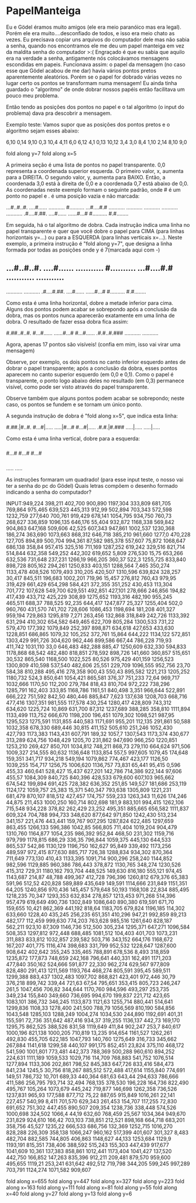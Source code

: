 # PapelManteiga

Eu e Gödel éramos muito amigos (ele era meio paranóico mas era legal).
Porém ele era muito....desconfiado de todos, e isso era meio chato as vezes.
Eu precisava copiar uns arquivos do computador dele mas não sabia a senha,
quando nos encontramos ele me deu um papel manteiga em vez da maldita senha do computador >:(
Engraçado é que eu sabia que aquilo era na verdade a senha, antigamente nós colocávamos mensagens escondidas em papeis.
Funcionava assim: o papel da mensagem (no caso esse que Gödel acabou de me dar) havia vários pontos pretos aparentemente aleatórios.
Porém se o papel for dobrado várias vezes no lugar certo os pontos se transformam numa mensagem!
Eu ainda tinha guardado o "algoritmo" de onde dobrar nossos papéis então facilitava um pouco meu problema.

Então tendo as posições dos pontos no papel e o tal algoritmo (o input do problema) dava pra descobrir a mensagem.

Exemplo teste:
Vamos supor que as posições dos pontos pretos e o algoritmo sejam esses abaixo:

6,10
0,14
9,10
0,3
10,4
4,11
6,0
6,12
4,1
0,13
10,12
3,4
3,0
8,4
1,10
2,14
8,10
9,0

fold along y=7
fold along x=5

A primeira seção é uma lista de pontos no papel transparente.
0,0 representa a coordenada superior esquerda.
O primeiro valor, x, aumenta para a DIREITA.
O segundo valor, y, aumenta para BAIXO.
Então, a coordenada 3,0 está à direita de 0,0
e a coordenada 0,7 está abaixo de 0,0.
As coordenadas neste exemplo formam o seguinte padrão, onde # é um ponto no papel e . é uma posição vazia e não marcada:

...#..#..#.
....#......
...........
#..........
...#....#.#
...........
...........
...........
...........
...........
.#....#.##.
....#......
......#...#
#..........
#.#........

Em seguida, há o tal algoritmo de dobra.
Cada instrução indica uma linha no papel transparente e
quer que você dobre o papel para CIMA (para linhas horizontais y=...)
ou para a ESQUERDA (para linhas verticais x=...).
Neste exemplo, a primeira instrução é "fold along y=7",
que designa a linha formada por todas as posições onde y é 7(marcada aqui com -)

...#..#..#.
....#......
...........
#..........
...#....#.#
...........
...........
-----------
...........
...........
.#....#.##.
....#......
......#...#
#..........
#.#........

Como esta é uma linha horizontal, dobre a metade inferior para cima.
Alguns dos pontos podem acabar se sobrepondo após a conclusão da dobra,
mas os pontos nunca aparecerão exatamente em uma linha de dobra.
O resultado de fazer essa dobra fica assim:

#.##..#..#.
#...#......
......#...#
#...#......
.#.#..#.###
...........
...........

Agora, apenas 17 pontos são visíveis! (confia em mim, isso vai virar uma mensagem)

Observe, por exemplo, os dois pontos no canto inferior esquerdo antes de dobrar o papel transparente;
após a conclusão da dobra, esses pontos aparecem no canto superior esquerdo (em 0,0 e 0,1).
Como o papel é transparente, o ponto logo abaixo deles no resultado (em 0,3) permanece visível,
como pode ser visto através do papel transparente.

Observe também que alguns pontos podem acabar se sobrepondo; neste caso, os pontos se fundem e se tornam um único ponto.

A segunda instrução de dobra é "fold along x=5", que indica esta linha:

#.##.|#..#.
#...#|.....
.....|#...#
#...#|.....
.#.#.|#.###
.....|.....
.....|.....

Como esta é uma linha vertical, dobre para a esquerda:

#####
#...#
#...#
#...#
#####
.....
.....

As instruções formaram um quadrado! (para esse input teste, o nosso vai ter a senha do pc do Gödel)
Quais letras compõem o desenho formado indicando a senha do computador?

INPUT:949,224
398,211
402,700
900,890
1197,304
333,809
681,705
769,864
975,465
639,523
445,313
912,99
502,894
703,343
572,598
1232,759
277,640
700,761
919,429
678,141
1054,795
934,750
760,73
268,627
336,859
1096,135
646,176
55,404
932,872
1168,338
569,842
904,863
647,168
509,606
42,525
607,343
947,861
1002,537
1230,368
186,274
363,690
1073,663
868,312
646,718
385,210
961,660
1277,0
470,228
127,705
894,89
500,704
994,361
87,582
985,378
557,607
75,872
1068,647
686,138
358,84
957,415
325,516
711,169
1287,252
619,242
329,516
821,714
514,844
632,358
549,252
442,302
619,652
5,809
276,530
15,75
653,266
632,536
731,648
237,231
1266,19
966,205
360,37
522,3
1255,725
833,840
898,728
805,162
294,261
1250,833
403,151
1288,564
7,465
350,274
1133,478
408,526
1079,493
310,205
420,507
1310,596
639,824
328,257
30,417
845,511
196,683
1002,201
719,96
15,457
276,812
760,43
979,95
319,429
661,429
654,298
584,421
372,355
351,252
430,453
113,304
701,772
107,628
549,700
629,551
492,851
427,101
278,666
246,856
194,82
417,439
433,712
425,229
308,89
1275,652
1193,316
482,190
955,245
465,511
688,37
788,525
92,235
644,417
1247,877
25,327
1255,404
502,0
960,760
431,570
741,702
728,606
1086,453
1198,694
181,208
401,327
959,194
729,863
1295,819
7,271
263,456
132,868
318,849
242,726
1133,392
631,294
410,302
654,582
649,465
622,709
805,284
1300,533
731,22
579,470
177,392
1079,849
252,397
898,871
634,618
427,653
433,630
1228,851
686,865
1079,32
105,252
372,761
15,864
644,222
1134,122
572,851
1303,429
991,726
304,620
962,446
899,586
667,44
786,228
719,93
411,742
1031,110
33,0
646,483
482,288
885,47
1250,609
632,330
594,833
1178,868
68,542
482,480
818,851
278,592
898,726
141,660
360,857
515,651
30,532
865,540
1168,500
1022,525
80,526
975,429
401,159
1256,523
1300,809
410,598
537,540
482,606
25,551
229,709
1096,555
952,756
23,70
584,38
810,288
495,416
278,358
900,43
550,43
895,582
1221,213
1205,252
1180,732
524,3
850,641
1054,421
865,581
376,37
751,233
72,64
969,717
1032,666
1170,50
112,200
279,784
818,43
810,704
972,222
738,296
1285,791
162,403
333,85
1168,786
1161,51
840,498
3,351
966,644
522,891
666,222
751,592
842,50
480,446
885,847
7,623
137,638
1208,703
668,716
477,416
1307,351
981,555
117,578
430,254
1280,417
428,809
743,312
634,620
1225,724
10,869
631,700
87,312
1237,689
388,285
358,810
1111,894
1133,499
113,752
666,670
1198,200
196,451
1079,302
1098,521
987,95
1295,523
1275,591
1131,855
440,583
1171,691
955,201
112,135
291,861
50,588
1032,358
678,330
689,446
30,815
411,152
505,610
251,246
1052,430
427,793
1173,383
1143,431
607,791
189,32
1057,7
1307,543
1173,374
430,677
313,289
624,756
1048,429
1205,70
231,862
947,690
966,250
1220,851
1253,210
269,427
850,701
1034,812
748,211
868,73
279,110
664,624
971,506
1009,327
214,555
80,632
1136,648
1133,854
557,5
997,605
1079,45
174,648
159,351
341,717
934,218
549,194
1079,862
774,467
423,177
1126,50
1039,255
154,717
1256,75
1006,620
1136,757
73,831
65,441
95,415
0,596
455,33
460,641
528,427
15,437
627,201
142,786
714,386
922,144
97,606
455,57
1084,309
840,725
840,396
428,533
679,600
607,103
965,662
674,542
199,894
691,425
728,382
636,352
251,85
149,527
181,686
253,119
1124,172
1059,757
25,383
15,371
540,347
793,638
1305,809
1221,231
681,479
870,107
818,512
427,457
174,757
559,233
1263,343
11,626
174,246
44,875
211,453
1000,250
160,714
802,698
181,9
883,101
994,415
1262,106
715,548
934,228
378,82
262,429
23,252
495,351
885,665
656,582
1111,837
609,324
704,788
994,733
348,620
877,642
971,850
1242,430
513,234
341,157
221,476
443,441
159,767
907,295
1287,824
622,485
1297,659
863,455
1266,133
596,386
1042,85
566,805
711,404
1019,204
904,479
1310,760
1164,877
1054,235
986,392
952,84
468,50
231,302
1159,716
979,799
1178,815
686,29
336,35
796,844
1059,375
445,130
644,533
865,537
542,86
1130,129
1196,750
162,627
95,849
339,492
1173,256
489,597
972,415
877,630
885,717
726,38
1288,834
934,302
870,364
711,649
773,130
410,43
1133,395
1091,714
900,296
258,240
1144,852
982,596
1129,885
960,386
786,443
378,872
1130,765
348,274
1230,526
415,312
729,31
1180,162
793,704
448,525
149,630
816,180
555,121
974,45
1143,687
214,87
48,788
499,367
412,728
796,396
1260,812
679,376
65,383
591,96
512,52
420,828
589,889
435,649
149,591
1114,666
231,849
1151,351
64,205
1240,856
970,436
145,457
579,648
50,193
1168,108
22,834
885,495
1218,235
70,347
1293,353
632,834
278,857
1213,453
971,268
514,396
957,479
619,649
490,736
1302,849
1086,640
890,380
619,591
671,70
159,655
10,421
862,369
441,192
818,64
1183,705
679,824
1196,185
114,302
633,660
1228,40
435,245
256,235
651,351
410,296
947,21
992,859
89,213
482,177
112,459
999,630
774,203
763,628
985,516
1261,640
828,187
562,211
923,10
87,309
1146,736
512,500
305,234
1295,371
647,271
1096,584
508,353
1297,812
972,448
688,485
1081,512
104,403
401,703
1073,231
311,883
833,812
1032,857
239,582
503,716
343,152
664,176
1168,672
167,207
401,775
1116,474
398,683
331,799
952,532
1228,647
1287,600
908,642
402,642
355,245
335,465
788,891
678,536
8,493
318,859
1235,872
177,873
748,659
242,168
796,641
440,331
162,491
1171,203
477,840
350,162
524,666
591,877
22,330
962,274
629,567
977,809
828,480
291,413
1211,569
1193,764
468,274
805,591
395,45
589,511
1299,388
883,437
1302,483
1097,702
868,821
423,401
972,446
30,79
376,218
899,742
339,44
721,63
67,54
795,651
353,415
805,723
246,247
261,5
1047,456
706,82
344,644
1170,760
984,596
493,297
253,735
349,234
155,840
349,660
736,695
994,670
199,837
221,712
423,65
1083,101
386,732
346,245
1133,873
1121,63
1255,714
880,441
514,641
1299,836
1108,33
1278,400
241,500
788,79
1056,569
810,190
584,856
1043,548
1285,103
1288,249
1004,274
1034,530
244,890
1192,691
401,31
155,591
72,736
351,642
487,416
934,37
319,255
1136,137
442,73
169,170
1295,75
862,525
388,526
831,58
1119,649
411,84
902,247
253,7
840,617
1000,196
821,138
1000,205
710,819
13,235
914,654
1161,527
1262,261
492,830
455,705
622,185
1047,793
140,760
1275,649
316,733
345,662
267,884
1141,618
1299,58
440,107
991,175
852,451
23,824
375,110
468,172
541,590
1001,801
773,481
442,373
788,369
500,288
960,610
894,252
224,631
1111,189
1059,533
1029,716
114,709
768,883
541,752
1076,514
1277,894
1133,306
202,861
798,52
845,383
647,726
833,416
584,473
841,234
1245,5
30,756
818,267
885,512
572,488
417,614
1155,840
774,691
149,51
786,732
10,701
689,33
440,364
681,63
643,44
294,633
786,666
411,586
256,795
793,714
32,494
768,135
378,530
196,228
164,736
822,490
495,767
105,264
1073,679
445,242
719,877
146,698
1262,358
736,526
1237,831
965,93
177,588
877,712
75,22
887,65
915,849
1016,261
22,141
227,457
540,99
8,411
701,570
629,343
261,453
154,707
117,255
72,830
691,652
751,302
447,455
890,507
209,354
1238,736
338,448
574,526
1000,698
324,502
1066,4
44,19
632,60
768,459
25,567
1034,364
949,670
231,829
924,610
166,42
703,103
738,851
212,521
898,168
664,718
683,201
358,756
45,527
1235,22
666,533
686,756
132,369
1252,715
1016,270
828,288
226,309
358,138
1066,247
960,162
517,399
401,607
301,327
8,483
482,704
882,585
744,805
406,863
1148,627
44,133
1253,684
1129,9
1193,191
815,351
738,406
388,592
515,243
155,303
447,439
917,677
1041,609
10,361
137,383
858,861
1012,441
1173,404
1041,427
137,520
442,750
166,852
147,263
835,396
912,211
209,481
879,570
959,600
495,655
1119,21
253,241
631,642
492,512
719,798
344,205
599,245
997,289
703,791
1124,274
1071,582
909,607

fold along x=655
fold along y=447
fold along x=327
fold along y=223
fold along x=163
fold along y=111
fold along x=81
fold along y=55
fold along x=40
fold along y=27
fold along y=13
fold along y=6

